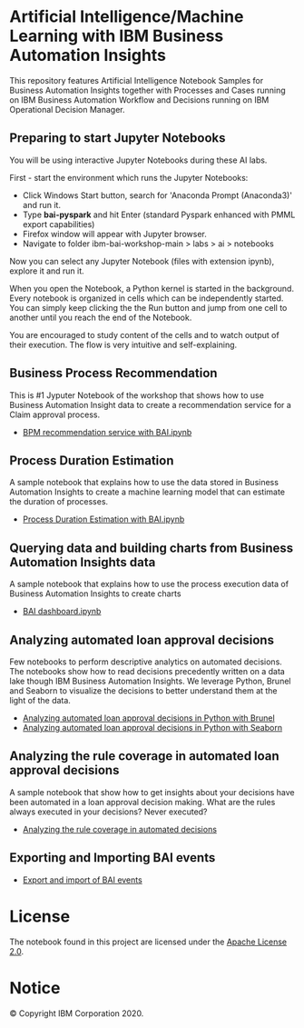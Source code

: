 # Artificial Intelligence/Machine Learning with IBM Business Automation Insights
This repository features Artificial Intelligence Notebook Samples for Business Automation Insights together with Processes and Cases running on IBM Business Automation Workflow and Decisions running on IBM Operational Decision Manager.

## Preparing to start Jupyter Notebooks
You will be using interactive Jupyter Notebooks during these AI labs.

First - start the environment which runs the Jupyter Notebooks:
- Click Windows Start button, search for 'Anaconda Prompt (Anaconda3)' and run it.
- Type **bai-pyspark** and hit Enter (standard Pyspark enhanced with PMML export capabilities)
- Firefox window will appear with Jupyter browser.
- Navigate to folder ibm-bai-workshop-main > labs > ai > notebooks

Now you can select any Jupyter Notebook (files with extension ipynb), explore it and run it.

When you open the Notebook, a Python kernel is started in the background. Every notebook is organized in cells which can be independently started. You can simply keep clicking the the Run button and jump from one cell to another until you reach the end of the Notebook.

You are encouraged to study content of the cells and to watch output of their execution. The flow is very intuitive and self-explaining.

## Business Process Recommendation

This is #1 Jyputer Notebook of the workshop that shows how to use Business Automation Insight data to create a recommendation service for a Claim approval process.

- [BPM recommendation service with BAI.ipynb](./notebooks/BPM%20recommendation%20service%20with%20BAI.ipynb)

## Process Duration Estimation

A sample notebook that explains how to use the data stored in Business Automation Insights to create a machine learning model that can estimate the duration of processes.

- [Process Duration Estimation with BAI.ipynb](./notebooks/Process%20Duration%20Estimation%20with%20BAI.ipynb)

## Querying data and building charts from Business Automation Insights data

A sample notebook that explains how to use the process execution data of Business Automation Insights to create charts 

- [BAI dashboard.ipynb](./notebooks/BAI%20dashboard.ipynb)

## Analyzing automated loan approval decisions

Few notebooks to perform descriptive analytics on automated decisions. The notebooks show how to read decisions precedently written on a data lake though IBM Business Automation Insights. We leverage Python, Brunel and Seaborn to visualize the decisions to better understand them at the light of the data.

   - [Analyzing automated loan approval decisions in Python with Brunel](./notebooks/Analyzing%20loan%20approval%20decisions%20in%20Python%20with%20Brunel.ipynb)
   - [Analyzing automated loan approval decisions in Python with Seaborn](./notebooks/Analyzing%20loan%20approval%20decisions%20in%20Python%20with%20Seaborn.ipynb)

## Analyzing the rule coverage in automated loan approval decisions

A sample notebook that show how to get insights about your decisions have been automated in a loan approval decision making.
What are the rules always executed in your decisions? Never executed?

   - [Analyzing the rule coverage in automated decisions](./notebooks/Analyzing%20the%20rule%20coverage%20in%20automated%20decisions.ipynb)
 
## Exporting and Importing BAI events
   - [Export and import of BAI events](./EVENT-EXPORT-IMPORT.md)

# License
The notebook found in this project are licensed under the [Apache License 2.0](LICENSE).

# Notice
© Copyright IBM Corporation 2020.
